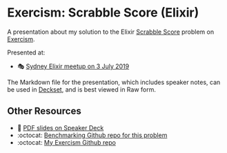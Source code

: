 # Exercism: Scrabble Score (Elixir)

A presentation about my solution to the Elixir [Scrabble Score][] problem on
[Exercism][].

Presented at:

- :performing_arts:
  [Sydney Elixir meetup on 3 July 2019][]

The Markdown file for the presentation, which includes speaker notes, can
be used in [Deckset][], and is best viewed in Raw form.

## Other Resources

- :card_index: [PDF slides on Speaker Deck][]
- :octocat: [Benchmarking Github repo for this problem][]
- :octocat: [My Exercism Github repo][]

[Benchmarking Github repo for this problem]: https://github.com/paulfioravanti/exercism_scrabble_benchmark
[Deckset]: https://www.decksetapp.com/
[Exercism]: http://exercism.io/
[My Exercism Github repo]: https://github.com/paulfioravanti/exercism
[PDF slides on Speaker Deck]: https://speakerdeck.com/paulfioravanti/exercism-scrabble-score
[Scrabble Score]: https://exercism.io/tracks/elixir/exercises/scrabble-score
[Sydney Elixir meetup on 3 July 2019]: https://www.meetup.com/elixir-sydney/events/qfdzcryzkbfb/
